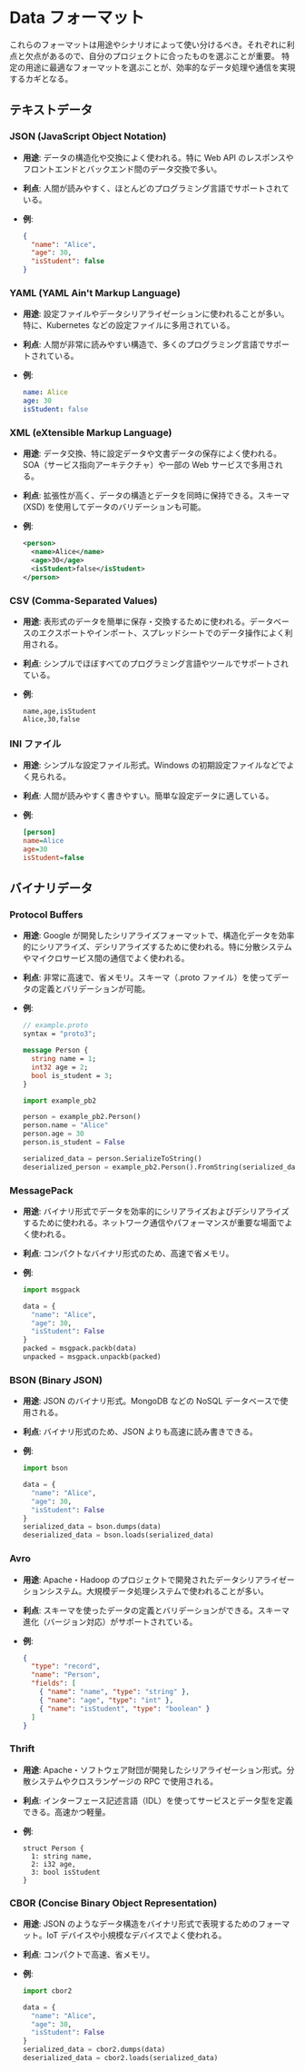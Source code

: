 # Data フォーマット

これらのフォーマットは用途やシナリオによって使い分けるべき。それぞれに利点と欠点があるので、自分のプロジェクトに合ったものを選ぶことが重要。
特定の用途に最適なフォーマットを選ぶことが、効率的なデータ処理や通信を実現するカギとなる。

## テキストデータ

### JSON (JavaScript Object Notation)

- **用途**: データの構造化や交換によく使われる。特に Web API のレスポンスやフロントエンドとバックエンド間のデータ交換で多い。
- **利点**: 人間が読みやすく、ほとんどのプログラミング言語でサポートされている。
- **例**:

  ```json
  {
    "name": "Alice",
    "age": 30,
    "isStudent": false
  }
  ```

### YAML (YAML Ain't Markup Language)

- **用途**: 設定ファイルやデータシリアライゼーションに使われることが多い。特に、Kubernetes などの設定ファイルに多用されている。
- **利点**: 人間が非常に読みやすい構造で、多くのプログラミング言語でサポートされている。
- **例**:

  ```yaml
  name: Alice
  age: 30
  isStudent: false
  ```

### XML (eXtensible Markup Language)

- **用途**: データ交換、特に設定データや文書データの保存によく使われる。SOA（サービス指向アーキテクチャ）や一部の Web サービスで多用される。
- **利点**: 拡張性が高く、データの構造とデータを同時に保持できる。スキーマ (XSD) を使用してデータのバリデーションも可能。
- **例**:

  ```xml
  <person>
    <name>Alice</name>
    <age>30</age>
    <isStudent>false</isStudent>
  </person>
  ```

### CSV (Comma-Separated Values)

- **用途**: 表形式のデータを簡単に保存・交換するために使われる。データベースのエクスポートやインポート、スプレッドシートでのデータ操作によく利用される。
- **利点**: シンプルでほぼすべてのプログラミング言語やツールでサポートされている。
- **例**:

  ```csv
  name,age,isStudent
  Alice,30,false
  ```

### INI ファイル

- **用途**: シンプルな設定ファイル形式。Windows の初期設定ファイルなどでよく見られる。
- **利点**: 人間が読みやすく書きやすい。簡単な設定データに適している。
- **例**:

  ```ini
  [person]
  name=Alice
  age=30
  isStudent=false
  ```

## バイナリデータ

### Protocol Buffers

- **用途**: Google が開発したシリアライズフォーマットで、構造化データを効率的にシリアライズ、デシリアライズするために使われる。特に分散システムやマイクロサービス間の通信でよく使われる。
- **利点**: 非常に高速で、省メモリ。スキーマ（.proto ファイル）を使ってデータの定義とバリデーションが可能。
- **例**:

  ```proto
  // example.proto
  syntax = "proto3";

  message Person {
    string name = 1;
    int32 age = 2;
    bool is_student = 3;
  }
  ```

  ```python
  import example_pb2

  person = example_pb2.Person()
  person.name = "Alice"
  person.age = 30
  person.is_student = False

  serialized_data = person.SerializeToString()
  deserialized_person = example_pb2.Person().FromString(serialized_data)
  ```

### MessagePack

- **用途**: バイナリ形式でデータを効率的にシリアライズおよびデシリアライズするために使われる。ネットワーク通信やパフォーマンスが重要な場面でよく使われる。
- **利点**: コンパクトなバイナリ形式のため、高速で省メモリ。
- **例**:

  ```python
  import msgpack

  data = {
    "name": "Alice",
    "age": 30,
    "isStudent": False
  }
  packed = msgpack.packb(data)
  unpacked = msgpack.unpackb(packed)
  ```

### BSON (Binary JSON)

- **用途**: JSON のバイナリ形式。MongoDB などの NoSQL データベースで使用される。
- **利点**: バイナリ形式のため、JSON よりも高速に読み書きできる。
- **例**:

  ```python
  import bson

  data = {
    "name": "Alice",
    "age": 30,
    "isStudent": False
  }
  serialized_data = bson.dumps(data)
  deserialized_data = bson.loads(serialized_data)
  ```

### Avro

- **用途**: Apache・Hadoop のプロジェクトで開発されたデータシリアライゼーションシステム。大規模データ処理システムで使われることが多い。
- **利点**: スキーマを使ったデータの定義とバリデーションができる。スキーマ進化（バージョン対応）がサポートされている。
- **例**:

  ```json
  {
    "type": "record",
    "name": "Person",
    "fields": [
      { "name": "name", "type": "string" },
      { "name": "age", "type": "int" },
      { "name": "isStudent", "type": "boolean" }
    ]
  }
  ```

### Thrift

- **用途**: Apache・ソフトウェア財団が開発したシリアライゼーション形式。分散システムやクロスランゲージの RPC で使用される。
- **利点**: インターフェース記述言語（IDL）を使ってサービスとデータ型を定義できる。高速かつ軽量。
- **例**:

  ```thrift
  struct Person {
    1: string name,
    2: i32 age,
    3: bool isStudent
  }
  ```

### CBOR (Concise Binary Object Representation)

- **用途**: JSON のようなデータ構造をバイナリ形式で表現するためのフォーマット。IoT デバイスや小規模なデバイスでよく使われる。
- **利点**: コンパクトで高速、省メモリ。
- **例**:

  ```python
  import cbor2

  data = {
    "name": "Alice",
    "age": 30,
    "isStudent": False
  }
  serialized_data = cbor2.dumps(data)
  deserialized_data = cbor2.loads(serialized_data)
  ```
